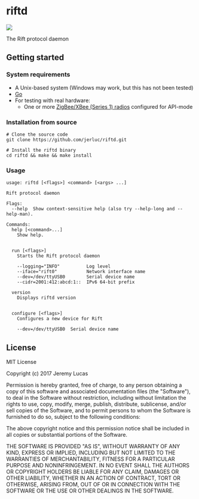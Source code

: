 # riftd

[![](https://api.travis-ci.org/jerluc/riftd.svg?branch=master)](https://travis-ci.org/jerluc/riftd)

The Rift protocol daemon

## Getting started

### System requirements

* A Unix-based system (Windows may work, but this has not been tested)
* [Go](https://golang.org)
* For testing with real hardware:
  * One or more [ZigBee/XBee (Series 1) radios](https://www.digi.com/products/models/xb24-api-001) configured for API-mode

### Installation from source

```
# Clone the source code
git clone https://github.com/jerluc/riftd.git

# Install the riftd binary
cd riftd && make && make install
```

### Usage

```
usage: riftd [<flags>] <command> [<args> ...]

Rift protocol daemon

Flags:
  --help  Show context-sensitive help (also try --help-long and --help-man).

Commands:
  help [<command>...]
    Show help.


  run [<flags>]
    Starts the Rift protocol daemon

    --logging="INFO"          Log level
    --iface="rift0"           Network interface name
    --dev=/dev/ttyUSB0        Serial device name
    --cidr=2001:412:abcd:1::  IPv6 64-bit prefix

  version
    Displays riftd version


  configure [<flags>]
    Configures a new device for Rift

    --dev=/dev/ttyUSB0  Serial device name
```

## License

MIT License

Copyright (c) 2017 Jeremy Lucas

Permission is hereby granted, free of charge, to any person obtaining a copy
of this software and associated documentation files (the "Software"), to deal
in the Software without restriction, including without limitation the rights
to use, copy, modify, merge, publish, distribute, sublicense, and/or sell
copies of the Software, and to permit persons to whom the Software is
furnished to do so, subject to the following conditions:

The above copyright notice and this permission notice shall be included in all
copies or substantial portions of the Software.

THE SOFTWARE IS PROVIDED "AS IS", WITHOUT WARRANTY OF ANY KIND, EXPRESS OR
IMPLIED, INCLUDING BUT NOT LIMITED TO THE WARRANTIES OF MERCHANTABILITY,
FITNESS FOR A PARTICULAR PURPOSE AND NONINFRINGEMENT. IN NO EVENT SHALL THE
AUTHORS OR COPYRIGHT HOLDERS BE LIABLE FOR ANY CLAIM, DAMAGES OR OTHER
LIABILITY, WHETHER IN AN ACTION OF CONTRACT, TORT OR OTHERWISE, ARISING FROM,
OUT OF OR IN CONNECTION WITH THE SOFTWARE OR THE USE OR OTHER DEALINGS IN THE
SOFTWARE.
